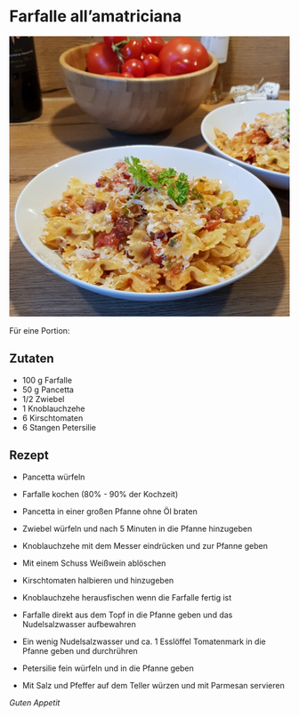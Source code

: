 # Farfalle all’amatriciana

![img](imgs/Farfalle_all_amatriciana.jpg)

Für eine Portion:

## Zutaten
- 100 g Farfalle
- 50 g Pancetta
- 1/2 Zwiebel
- 1 Knoblauchzehe
- 6 Kirschtomaten
- 6 Stangen Petersilie

## Rezept
- Pancetta würfeln

- Farfalle kochen (80% - 90% der Kochzeit)

- Pancetta in einer großen Pfanne ohne Öl braten

- Zwiebel würfeln und nach 5 Minuten in die Pfanne hinzugeben

- Knoblauchzehe mit dem Messer eindrücken und zur Pfanne geben

- Mit einem Schuss Weißwein ablöschen

- Kirschtomaten halbieren und hinzugeben

- Knoblauchzehe herausfischen wenn die Farfalle fertig ist

- Farfalle direkt aus dem Topf in die Pfanne geben und das Nudelsalzwasser aufbewahren

- Ein wenig Nudelsalzwasser und ca. 1 Esslöffel Tomatenmark in die Pfanne geben und durchrühren

- Petersilie fein würfeln und in die Pfanne geben

- Mit Salz und Pfeffer auf dem Teller würzen und mit Parmesan servieren

*Guten Appetit*
